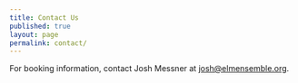 ```yaml
---
title: Contact Us
published: true
layout: page
permalink: contact/
---
```


For booking information, contact Josh Messner at <josh@elmensemble.org>.

